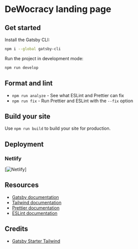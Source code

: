# DeWocracy landing page

## Get started

Install the Gatsby CLI:

```sh
npm i --global gatsby-cli
```

Run the project in development mode:

```sh
npm run develop
```

## Format and lint

- `npm run analyze` - See what ESLint and Prettier can fix
- `npm run fix` - Run Prettier and ESLint with the `--fix` option

## Build your site

Use `npm run build` to build your site for production.

## Deployment

### Netlify

[![Netlify](https://www.netlify.com/img/deploy/button.svg)]

## Resources

- [Gatsby documentation](https://www.gatsbyjs.org/docs/)
- [Tailwind documentation](https://tailwindcss.com/docs/what-is-tailwind/)
- [Prettier documentation](https://prettier.io/docs/en/index.html)
- [ESLint documentation](https://eslint.org/docs/user-guide/configuring)


## Credits 

- [Gatsby Starter Tailwind](https://github.com/taylorbryant/gatsby-starter-tailwind)
